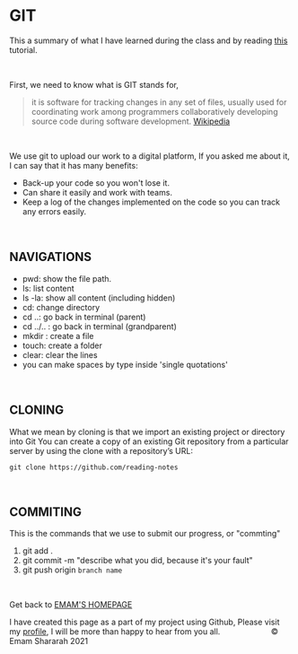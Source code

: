 
#   GIT 
This a summary of what I have learned during the class and by reading [this](https://blog.udemy.com/git-tutorial-a-comprehensive-guide/) tutorial. 

&nbsp;


First, we need to know what is GIT stands for,
>  it is software for tracking changes in any set of files, usually used for coordinating work among programmers collaboratively developing source code during software development.
 [Wikipedia](https://en.wikipedia.org/wiki/Git) 




&nbsp;



We use git to upload our work  to a digital platform, If you asked me about it, I can say that it has many benefits: 
 -  Back-up your code so you won't lose it.
- Can share it easily and work with teams.
- Keep a log of the changes implemented on the code so you can track any errors easily.


&nbsp;



## NAVIGATIONS 


- pwd: show the file path.
- ls: list content 
- ls -la: show all content (including hidden)
- cd: change directory 
- cd ..: go back in terminal (parent)
- cd ../.. : go back in terminal (grandparent)
- mkdir : create a file
- touch: create a folder 
- clear: clear the lines
- you can make spaces by type inside 'single quotations'



&nbsp;


##  CLONING 
What we mean by cloning is that we import an existing project or directory into Git
You can create a copy of an existing Git repository from a particular server by using the clone with a repository’s URL:

 `git clone https://github.com/reading-notes`




&nbsp;





## COMMITING 
This is the commands that we use to submit our progress, or "commting"

1. git add .
2. git commit -m "describe what you did, because it's your fault"
3. git push origin `branch name`


&nbsp;

Get back to [EMAM'S HOMEPAGE](https://emam96.github.io/reading-notes/)

I have created this page as a part of my project using Github, Please visit my [profile](https://github.com/Emam96), I will be more than happy to hear from you all.      &nbsp;        &nbsp;       &nbsp;   &nbsp;&nbsp;&nbsp;&nbsp;&nbsp;&nbsp;&nbsp;&nbsp;&nbsp;&nbsp;&nbsp;&nbsp;&nbsp;&nbsp;&nbsp;      © Emam Shararah 2021


